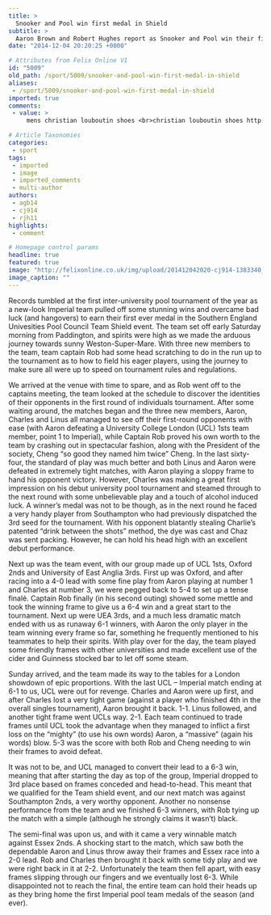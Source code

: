 ```yaml
---
title: >
  Snooker and Pool win first medal in Shield
subtitle: >
  Aaron Brown and Robert Hughes report as Snooker and Pool win their first medal at the Southern England Championships
date: "2014-12-04 20:20:25 +0000"

# Attributes from Felix Online V1
id: "5009"
old_path: /sport/5009/snooker-and-pool-win-first-medal-in-shield
aliases:
 - /sport/5009/snooker-and-pool-win-first-medal-in-shield
imported: true
comments:
 - value: >
     mens christian louboutin shoes <br>christian louboutin shoes http://canadachristianlouboutin.blogspot.com/,mens christian louboutin shoes <br>christian louboutin shoes http://canadachristianlouboutin.blogspot.com/,christian louboutin <br>buy christian louboutin shoes canada http://canadachristianlouboutinoutlet.blogspot.com/,christian louboutin <br>buy christian louboutin shoes canada http://canadachristianlouboutinoutlet.blogspot.com/,used christian louboutin <br>christian louboutin sale http://canadachristianlouboutin.blogspot.com/,used christian louboutin <br>christian louboutin sale http://canadachristianlouboutin.blogspot.com/,christian louboutin instagram <br>christian louboutin sale clearance http://canadachristianlouboutinoutlet.blogspot.com/,christian louboutin instagram <br>christian louboutin sale clearance http://canadachristianlouboutinoutlet.blogspot.com/

# Article Taxonomies
categories:
 - sport
tags:
 - imported
 - image
 - imported_comments
 - multi-author
authors:
 - agb14
 - cj914
 - rjh11
highlights:
 - comment

# Homepage control params
headline: true
featured: true
image: "http://felixonline.co.uk/img/upload/201412042020-cj914-1383340_10100177190907641_6215749255525179063_n.jpg"
image_caption: ""
---
```


Records tumbled at the first inter-university pool tournament of the year as a new-look Imperial team pulled off some stunning wins and overcame bad luck (and hangovers) to earn their first ever medal in the Southern England Univesities Pool Council Team Shield event. The team set off early Saturday morning from Paddington, and spirits were high as we made the arduous journey towards sunny Weston-Super-Mare. With three new members to the team, team captain Rob had some head scratching to do in the run up to the tournament as to how to field his eager players, using the journey to make sure all were up to speed on tournament rules and regulations.

We arrived at the venue with time to spare, and as Rob went off to the captains meeting, the team looked at the schedule to discover the identities of their opponents in the first round of individuals tournament. After some waiting around, the matches began and the three new members, Aaron, Charles and Linus all managed to see off their first-round opponents with ease (with Aaron defeating a University College London (UCL) 1sts team member, point 1 to Imperial), while Captain Rob proved his own worth to the team by crashing out in spectacular fashion, along with the President of the society, Cheng “so good they named him twice” Cheng. In the last sixty-four, the standard of play was much better and both Linus and Aaron were defeated in extremely tight matches, with Aaron playing a sloppy frame to hand his opponent victory. However, Charles was making a great first impression on his debut university pool tournament and steamed through to the next round with some unbelievable play and a touch of alcohol induced luck. A winner’s medal was not to be though, as in the next round he faced a very handy player from Southampton who had previously dispatched the 3rd seed for the tournament. With his opponent blatantly stealing Charlie’s patented “drink between the shots” method, the dye was cast and Chaz was sent packing. However, he can hold his head high with an excellent debut performance.

Next up was the team event, with our group made up of UCL 1sts, Oxford 2nds and University of East Anglia 3rds. First up was Oxford, and after racing into a 4-0 lead with some fine play from Aaron playing at number 1 and Charles at number 3, we were pegged back to 5-4 to set up a tense finalé. Captain Rob finally (in his second outing) showed some mettle and took the winning frame to give us a 6-4 win and a great start to the tournament. Next up were UEA 3rds, and a much less dramatic match ended with us as runaway 6-1 winners, with Aaron the only player in the team winning every frame so far, something he frequently mentioned to his teammates to help their spirits. With play over for the day, the team played some friendly frames with other universities and made excellent use of the cider and Guinness stocked bar to let off some steam.

Sunday arrived, and the team made its way to the tables for a London showdown of epic proportions. With the last UCL – Imperial match ending at 6-1 to us, UCL were out for revenge. Charles and Aaron were up first, and after Charles lost a very tight game (against a player who finished 4th in the overall singles tournament), Aaron brought it back. 1-1. Linus followed, and another tight frame went UCLs way. 2-1. Each team continued to trade frames until UCL took the advantage when they managed to inflict a first loss on the “mighty” (to use his own words) Aaron, a “massive” (again his words) blow. 5-3 was the score with both Rob and Cheng needing to win their frames to avoid defeat.

It was not to be, and UCL managed to convert their lead to a 6-3 win, meaning that after starting the day as top of the group, Imperial dropped to 3rd place based on frames conceded and head-to-head. This meant that we qualified for the Team shield event, and our next match was against Southampton 2nds, a very worthy opponent. Another no nonsense performance from the team and we finished 6-3 winners, with Rob tying up the match with a simple (although he strongly claims it wasn’t) black.

The semi-final was upon us, and with it came a very winnable match against Essex 2nds. A shocking start to the match, which saw both the dependable Aaron and Linus throw away their frames and Essex race into a 2-0 lead. Rob and Charles then brought it back with some tidy play and we were right back in it at 2-2. Unfortunately the team then fell apart, with easy frames slipping through our fingers and we eventually lost 6-3. While disappointed not to reach the final, the entire team can hold their heads up as they bring home the first Imperial pool team medals of the season (and ever).
